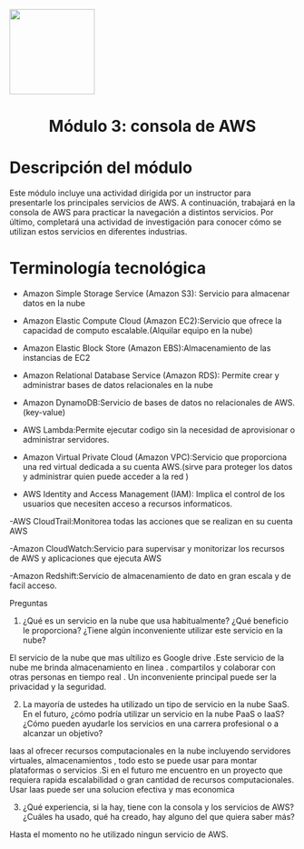 <p align="left">
  <img src="https://semanadelcannabis.cayetano.edu.pe/assets/img/logo-upch.png" width="150">
  <h1 align="center">Módulo 3: consola de AWS</h1>
</p>

# Descripción del módulo

Este módulo incluye una actividad dirigida por un instructor para presentarle los principales servicios de AWS. A continuación, trabajará en la consola de AWS para practicar la navegación a distintos servicios. Por último, completará una actividad de investigación para conocer cómo se utilizan estos servicios en diferentes industrias.

# Terminología tecnológica
- Amazon Simple Storage Service (Amazon S3): Servicio para almacenar datos en la nube

- Amazon Elastic Compute Cloud (Amazon EC2):Servicio que ofrece la capacidad de computo escalable.(Alquilar equipo en la nube)

- Amazon Elastic Block Store (Amazon EBS):Almacenamiento de las instancias de EC2

- Amazon Relational Database Service (Amazon RDS): Permite crear y administrar bases de datos relacionales en la nube

- Amazon DynamoDB:Servicio de bases de datos no relacionales de AWS.(key-value)

- AWS Lambda:Permite ejecutar codigo sin la necesidad de aprovisionar o administrar servidores.

- Amazon Virtual Private Cloud (Amazon VPC):Servicio que proporciona una red virtual dedicada a su cuenta AWS.(sirve para proteger los datos y administrar quien puede acceder a la red )
  
- AWS Identity and Access Management (IAM): Implica el control de los usuarios que necesiten acceso a recursos informaticos.

-AWS CloudTrail:Monitorea todas las acciones que se realizan en su cuenta AWS

-Amazon CloudWatch:Servicio para supervisar y monitorizar los recursos de AWS y aplicaciones que ejecuta AWS

-Amazon Redshift:Servicio de almacenamiento de dato en gran escala y de facil acceso.

Preguntas

1. ¿Qué es un servicio en la nube que usa habitualmente? ¿Qué beneficio le proporciona? ¿Tiene algún inconveniente utilizar este servicio en la nube?

El servicio de la nube que mas ultilizo es Google drive .Este servicio de la nube me brinda almacenamiento  en linea . compartilos y colaborar con otras personas en tiempo real . Un inconveniente principal puede ser la privacidad y la seguridad.

2.  La mayoría de ustedes ha utilizado un tipo de servicio en la nube SaaS. En el futuro, ¿cómo podría utilizar un servicio en la nube PaaS o IaaS? ¿Cómo pueden ayudarle los servicios en una carrera profesional o a alcanzar un objetivo? 

Iaas al ofrecer recursos computacionales en la nube incluyendo servidores virtuales, almacenamientos , todo esto se puede usar para montar plataformas o servicios .Si en el futuro me encuentro en un proyecto que requiera rapida escalabilidad o gran cantidad de recursos computacionales. Usar Iaas puede ser una solucion efectiva y mas economica 


3. ¿Qué experiencia, si la hay, tiene con la consola y los servicios de AWS? ¿Cuáles ha usado, qué ha creado, hay alguno del que quiera saber más? 

Hasta el momento no he utilizado ningun servicio de AWS.



